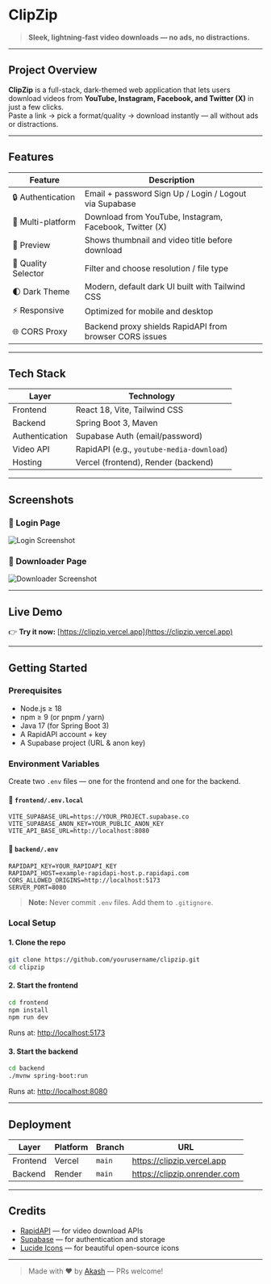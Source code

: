 # ClipZip

> **Sleek, lightning‑fast video downloads — no ads, no distractions.**

---

## Project Overview

**ClipZip** is a full-stack, dark-themed web application that lets users download videos from **YouTube, Instagram, Facebook, and Twitter (X)** in just a few clicks.  
Paste a link → pick a format/quality → download instantly — all without ads or distractions.

---

## Features

| Feature               | Description                                                |
|----------------------|------------------------------------------------------------|
| 🔒 Authentication     | Email + password Sign Up / Login / Logout via Supabase     |
| 🎥 Multi-platform     | Download from YouTube, Instagram, Facebook, Twitter (X)     |
| 📸 Preview            | Shows thumbnail and video title before download            |
| 🎯 Quality Selector   | Filter and choose resolution / file type                   |
| 🌓 Dark Theme         | Modern, default dark UI built with Tailwind CSS            |
| ⚡ Responsive         | Optimized for mobile and desktop                           |
| 🌐 CORS Proxy         | Backend proxy shields RapidAPI from browser CORS issues    |

---

## Tech Stack

| Layer           | Technology                                      |
|----------------|-------------------------------------------------|
| Frontend       | React 18, Vite, Tailwind CSS                    |
| Backend        | Spring Boot 3, Maven                            |
| Authentication | Supabase Auth (email/password)                 |
| Video API      | RapidAPI (e.g., `youtube-media-download`)      |
| Hosting        | Vercel (frontend), Render (backend)            |

---

## Screenshots

### 🔐 Login Page

![Login Screenshot](/Login.png)

### 🎥 Downloader Page

![Downloader Screenshot](/Downloadpage.png)

---

## Live Demo

👉 **Try it now:** [https://clipzip.vercel.app](https://clipzip.vercel.app)

---

## Getting Started

### Prerequisites

- Node.js ≥ 18
- npm ≥ 9 (or pnpm / yarn)
- Java 17 (for Spring Boot 3)
- A RapidAPI account + key
- A Supabase project (URL & anon key)

### Environment Variables

Create two `.env` files — one for the frontend and one for the backend.

#### 📁 `frontend/.env.local`

```env
VITE_SUPABASE_URL=https://YOUR_PROJECT.supabase.co
VITE_SUPABASE_ANON_KEY=YOUR_PUBLIC_ANON_KEY
VITE_API_BASE_URL=http://localhost:8080
```

#### 📁 `backend/.env`

```env
RAPIDAPI_KEY=YOUR_RAPIDAPI_KEY
RAPIDAPI_HOST=example-rapidapi-host.p.rapidapi.com
CORS_ALLOWED_ORIGINS=http://localhost:5173
SERVER_PORT=8080
```

> **Note:** Never commit `.env` files. Add them to `.gitignore`.

### Local Setup

#### 1. Clone the repo

```bash
git clone https://github.com/yourusername/clipzip.git
cd clipzip
```

#### 2. Start the frontend

```bash
cd frontend
npm install
npm run dev
```

Runs at: [http://localhost:5173](http://localhost:5173)

#### 3. Start the backend

```bash
cd backend
./mvnw spring-boot:run
```

Runs at: [http://localhost:8080](http://localhost:8080)

---

## Deployment

| Layer    | Platform | Branch | URL                            |
|----------|----------|--------|--------------------------------|
| Frontend | Vercel   | `main` | https://clipzip.vercel.app     |
| Backend  | Render   | `main` | https://clipzip.onrender.com   |

---

## Credits

- [RapidAPI](https://rapidapi.com) — for video download APIs  
- [Supabase](https://supabase.io) — for authentication and storage  
- [Lucide Icons](https://lucide.dev) — for beautiful open-source icons

---



> Made with ❤️ by [Akash](https://github.com/yourusername) — PRs welcome!
